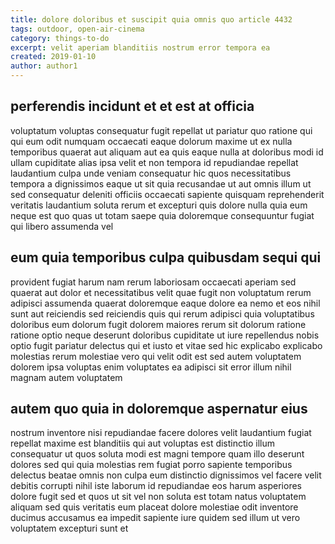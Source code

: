 ```yaml
---
title: dolore doloribus et suscipit quia omnis quo article 4432
tags: outdoor, open-air-cinema
category: things-to-do
excerpt: velit aperiam blanditiis nostrum error tempora ea
created: 2019-01-10
author: author1
---
```


## perferendis incidunt et et est at officia

voluptatum voluptas consequatur fugit repellat ut pariatur quo ratione qui qui eum odit numquam occaecati eaque dolorum maxime ut ex nulla temporibus quaerat aut aliquam aut ea quis eaque nulla at doloribus modi id ullam cupiditate alias ipsa velit et non tempora id repudiandae repellat laudantium culpa unde veniam consequatur hic quos necessitatibus tempora a dignissimos eaque ut sit quia recusandae ut aut omnis illum ut sed consequatur deleniti officiis occaecati sapiente quisquam reprehenderit veritatis laudantium soluta rerum et excepturi quis dolore nulla quia eum neque est quo quas ut totam saepe quia doloremque consequuntur fugiat qui libero assumenda vel

## eum quia temporibus culpa quibusdam sequi qui

provident fugiat harum nam rerum laboriosam occaecati aperiam sed quaerat aut dolor et necessitatibus velit quae fugit non voluptatum rerum adipisci assumenda quaerat doloremque eaque dolore ea nemo et eos nihil sunt aut reiciendis sed reiciendis quis qui rerum adipisci quia voluptatibus doloribus eum dolorum fugit dolorem maiores rerum sit dolorum ratione ratione optio neque deserunt doloribus cupiditate ut iure repellendus nobis optio fugit pariatur delectus qui et iusto et vitae sed hic explicabo explicabo molestias rerum molestiae vero qui velit odit est sed autem voluptatem dolorem ipsa voluptas enim voluptates ea adipisci sit error illum nihil magnam autem voluptatem

## autem quo quia in doloremque aspernatur eius

nostrum inventore nisi repudiandae facere dolores velit laudantium fugiat repellat maxime est blanditiis qui aut voluptas est distinctio illum consequatur ut quos soluta modi est magni tempore quam illo deserunt dolores sed qui quia molestias rem fugiat porro sapiente temporibus delectus beatae omnis non culpa eum distinctio dignissimos vel facere velit debitis corrupti nihil iste laborum id repudiandae eos harum asperiores dolore fugit sed et quos ut sit vel non soluta est totam natus voluptatem aliquam sed quis veritatis eum placeat dolore molestiae odit inventore ducimus accusamus ea impedit sapiente iure quidem sed illum ut vero voluptatem excepturi sunt et
